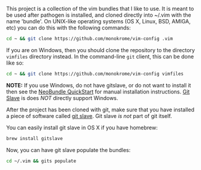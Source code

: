 This project is a collection of the vim bundles that I like to use. It is meant
to be used after pathogen is installed, and cloned directly into ~/.vim with
the name 'bundle'. On UNIX-like operating systems (OS X, Linux, BSD, AMIGA,
etc) you can do this with the following commands:

```bash
cd ~ && git clone https://github.com/monokrome/vim-config .vim
```

If you are on Windows, then you should clone the repository to the directory
`vimfiles` directory instead. In the command-line `git` client, this can be
done like so:

```bash
cd ~ && git clone https://github.com/monokrome/vim-config vimfiles
```

**NOTE:** If you use Windows, do not have gitslave, or do not want to install
it then see the [NeoBundle QuickStart][nb] for manual installation
instructions. [Git Slave][gs] is does *NOT* directly support Windows.

After the project has been cloned with git, make sure that you have installed a
piece of software called [git slave][gs].  Git slave *is not* part of git
itself.

You can easily install git slave in OS X if you have homebrew:

```bash
brew install gitslave
```

Now, you can have git slave populate the bundles:

```bash
cd ~/.vim && gits populate
```


[nb]: https://github.com/Shougo/neobundle.vim/blob/master/README.md#quick-start "NeoBundle QuickStart"
[gs]: http://gitslave.sourceforge.net/ "Git Slave"
